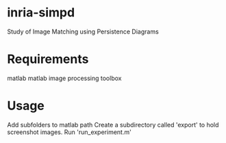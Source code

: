 inria-simpd
===========

Study of Image Matching using Persistence Diagrams

Requirements
============
matlab
matlab image processing toolbox

Usage
============
Add subfolders to matlab path
Create a subdirectory called 'export' to hold screenshot images.
Run 'run_experiment.m'
